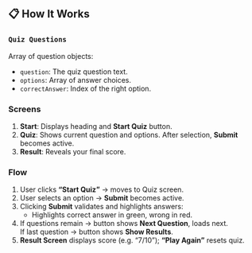 ## 📋 How It Works

### `Quiz Questions`
Array of question objects:
- `question`: The quiz question text.
- `options`: Array of answer choices.
- `correctAnswer`: Index of the right option.

### Screens
1. **Start**: Displays heading and **Start Quiz** button.  
2. **Quiz**: Shows current question and options. After selection, **Submit** becomes active.  
3. **Result**: Reveals your final score.

### Flow
1. User clicks **“Start Quiz”** → moves to Quiz screen.  
2. User selects an option → **Submit** becomes active.  
3. Clicking **Submit** validates and highlights answers:  
   - Highlights correct answer in green, wrong in red.  
4. If questions remain → button shows **Next Question**, loads next.  
   If last question → button shows **Show Results**.  
5. **Result Screen** displays score (e.g. “7/10”); **“Play Again”** resets quiz.
